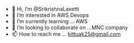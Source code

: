 - 👋 Hi, I’m @SrikrishnaLaxetti
- 👀 I’m interested in AWS Devops 
- 🌱 I’m currently learning ... AWS 
- 💞️ I’m looking to collaborate on ...MNC company 
- 📫 How to reach me ... kittuak25@gmail.com

<!---
Kittu2599/Kittu2599 is a ✨ special ✨ repository because its `README.md` (this file) appears on your GitHub profile.
You can click the Preview link to take a look at your changes.
--->
